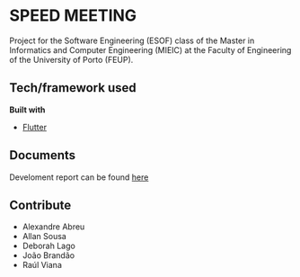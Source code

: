 # <b>SPEED MEETING</b>

Project for the Software Engineering (ESOF) class of the Master in Informatics and Computer Engineering (MIEIC) at the Faculty of Engineering of the University of Porto (FEUP).
 
## Tech/framework used

<b>Built with</b>
- [Flutter](https://flutter.dev/)

## Documents
Develoment report can be found [here](https://github.com/raulviana/open-cx-t3g2-codynamics/blob/master/docs/CoDynamics_DevelopmentReport.md)

## Contribute

* Alexandre Abreu
* Allan Sousa
* Deborah Lago
* João Brandão
* Raúl Viana
